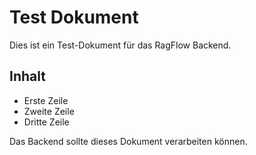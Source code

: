 # Test Dokument

Dies ist ein Test-Dokument für das RagFlow Backend.

## Inhalt
- Erste Zeile
- Zweite Zeile  
- Dritte Zeile

Das Backend sollte dieses Dokument verarbeiten können.
